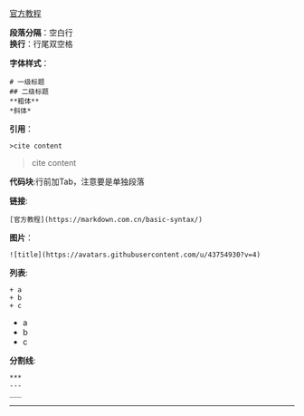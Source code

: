[官方教程](https://markdown.com.cn/basic-syntax/)  

**段落分隔**：空白行  
**换行**：行尾双空格  

**字体样式**：  

	# 一级标题
	## 二级标题
	**粗体**
	*斜体*

**引用**：  

	>cite content
>cite content

**代码块**:行前加Tab，注意要是单独段落

**链接**:

	[官方教程](https://markdown.com.cn/basic-syntax/)

**图片**：

	![title](https://avatars.githubusercontent.com/u/43754930?v=4)



**列表**:


	+ a
	+ b
	+ c

+ a
+ b
+ c  


**分割线**:

	***
	---
	___

***